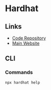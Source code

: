 # Hardhat

<!--
https://github.com/rakshit087/kolumn

hardhat.config.js
-->

## Links

- [Code Repository](https://github.com/nomiclabs/hardhat)
- [Main Website](https://hardhat.org/)

## CLI

### Commands

```sh
npx hardhat help
```
